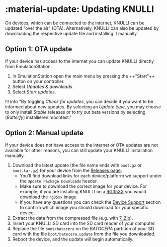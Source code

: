 #  :material-update: Updating KNULLI

On devices, which can be connected to the internet, KNULLI can be updated "over the air" (OTA). Alternatively, KNULLI can also be updated by downloading the respective update file and installing it manually.

## Option 1: OTA update

If your device has access to the internet you can update KNULLI directly from EmulationStation.

1. In EmulationStation open the main menu by pressing the ++"Start"++ button on your controller.
2. Select *Updates & downloads*.
3. Select *Start updates*.

!!! info "By toggling *Check for updates*, you can decide if you want to be informed about new updates. By selecting an *Update type*, you may choose to only install *Stable* releases or to try out beta versions by selecting (*Butterfy*) installieren möchtest."

## Option 2: Manual update

If your device does not have access to the internet or OTA updates are not available for other reasons, you can still update your KNULLI installation manually.


1. Download the latest update (the file name ends with `boot.gz` or `boot.tar.gz`) for your device from the [Releases page](https://github.com/knulli-cfw/distribution/releases/latest).
    * You'll find download links for each device/platform we support under the `Update Package Downloads` header.
    * Make sure to download the correct image for your device.  For example; if you are installing KNULLI on a [RG35XX](../devices/anbernic/rg35xx.md) you would download the `rg35xx` image.
    * If you have any questions you can check the [Device Support](../devices/index.md) section to confirm which image you should download for your specific device.
2. Extract the data from the compressed file (e.g. with [7-Zip](https://7-zip.org/)).
3. Insert your KNULLI SD card into the SD card reader of your computer.
4. Replace the file `boot/batocera` on the *BATOCERA* partition of your SD card with the file `boot/batocera.update` from the file you downloaded.
5. Reboot the device, and the update will begin automatically.
